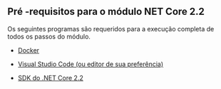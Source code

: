 ## Pré -requisitos para o módulo NET Core 2.2

Os seguintes programas são requeridos para a execução completa de todos os passos do módulo.

- [Docker](https://docs.docker.com/docker-for-windows/install/)

- [Visual Studio Code (ou editor de sua preferência)](https://code.visualstudio.com/)

- [SDK do .NET Core 2.2](https://dotnet.microsoft.com/download/archives)

  